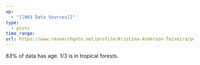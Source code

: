 ```yaml
---
up:
  - "[[003 Data Sources]]"
type:
  - plots
time_range: 
url: https://www.researchgate.net/profile/Kristina-Anderson-Teixeira/publication/324126160_ForC_A_global_database_of_forest_carbon_stocks_and_fluxes/links/5d49524da6fdcc370a7fc35f/ForC-A-global-database-of-forest-carbon-stocks-and-fluxes.pdf
---
```

83% of data has age. 1/3 is in tropical forests.